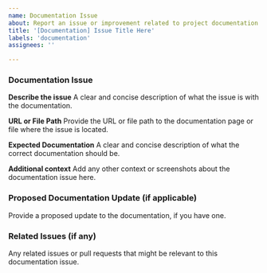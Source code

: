 ```yaml
---
name: Documentation Issue
about: Report an issue or improvement related to project documentation
title: '[Documentation] Issue Title Here'
labels: 'documentation'
assignees: ''

---
```


### Documentation Issue

**Describe the issue**
A clear and concise description of what the issue is with the documentation.

**URL or File Path**
Provide the URL or file path to the documentation page or file where the issue is located.

**Expected Documentation**
A clear and concise description of what the correct documentation should be.

**Additional context**
Add any other context or screenshots about the documentation issue here.

### Proposed Documentation Update (if applicable)
Provide a proposed update to the documentation, if you have one.

### Related Issues (if any)
Any related issues or pull requests that might be relevant to this documentation issue.
